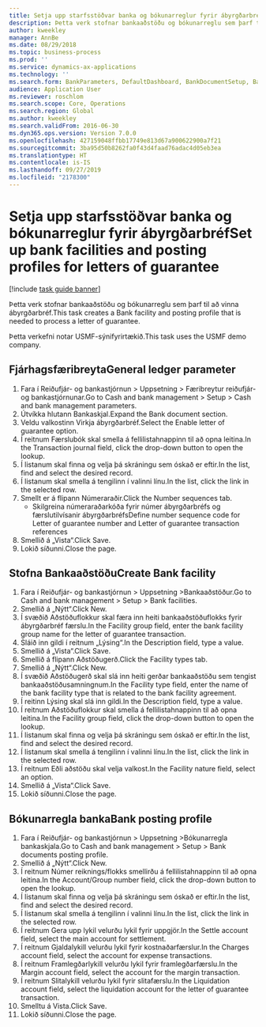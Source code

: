 ```yaml
---
title: Setja upp starfsstöðvar banka og bókunarreglur fyrir ábyrgðarbréf
description: Þetta verk stofnar bankaaðstöðu og bókunarreglu sem þarf til að vinna ábyrgðarbréf.
author: kweekley
manager: AnnBe
ms.date: 08/29/2018
ms.topic: business-process
ms.prod: ''
ms.service: dynamics-ax-applications
ms.technology: ''
ms.search.form: BankParameters, DefaultDashboard, BankDocumentSetup, BankDocumentPosting
audience: Application User
ms.reviewer: roschlom
ms.search.scope: Core, Operations
ms.search.region: Global
ms.author: kweekley
ms.search.validFrom: 2016-06-30
ms.dyn365.ops.version: Version 7.0.0
ms.openlocfilehash: 427159048ffbb17749e813d67a900622900a7f21
ms.sourcegitcommit: 3ba95d50b8262fa0f43d4faad76adac4d05eb3ea
ms.translationtype: HT
ms.contentlocale: is-IS
ms.lasthandoff: 09/27/2019
ms.locfileid: "2178300"
---
```

# <a name="set-up-bank-facilities-and-posting-profiles-for-letters-of-guarantee"></a><span data-ttu-id="5ae50-103">Setja upp starfsstöðvar banka og bókunarreglur fyrir ábyrgðarbréf</span><span class="sxs-lookup"><span data-stu-id="5ae50-103">Set up bank facilities and posting profiles for letters of guarantee</span></span>

[!include [task guide banner](../../includes/task-guide-banner.md)]

<span data-ttu-id="5ae50-104">Þetta verk stofnar bankaaðstöðu og bókunarreglu sem þarf til að vinna ábyrgðarbréf.</span><span class="sxs-lookup"><span data-stu-id="5ae50-104">This task creates a Bank facility and posting profile that is needed to process a letter of guarantee.</span></span>



<span data-ttu-id="5ae50-105">Þetta verkefni notar USMF-sýnifyrirtækið.</span><span class="sxs-lookup"><span data-stu-id="5ae50-105">This task uses the USMF demo company.</span></span> 




## <a name="general-ledger-parameter"></a><span data-ttu-id="5ae50-106">Fjárhagsfæribreyta</span><span class="sxs-lookup"><span data-stu-id="5ae50-106">General ledger parameter</span></span>
1. <span data-ttu-id="5ae50-107">Fara í Reiðufjár- og bankastjórnun > Uppsetning > Færibreytur reiðufjár- og bankastjórnunar.</span><span class="sxs-lookup"><span data-stu-id="5ae50-107">Go to Cash and bank management > Setup > Cash and bank management parameters.</span></span>
2. <span data-ttu-id="5ae50-108">Útvíkka hlutann Bankaskjal.</span><span class="sxs-lookup"><span data-stu-id="5ae50-108">Expand the Bank document section.</span></span>
3. <span data-ttu-id="5ae50-109">Veldu valkostinn Virkja ábyrgðarbréf.</span><span class="sxs-lookup"><span data-stu-id="5ae50-109">Select the Enable letter of guarantee option.</span></span>
4. <span data-ttu-id="5ae50-110">Í reitnum Færslubók skal smella á fellilistahnappinn til að opna leitina.</span><span class="sxs-lookup"><span data-stu-id="5ae50-110">In the Transaction journal field, click the drop-down button to open the lookup.</span></span>
5. <span data-ttu-id="5ae50-111">Í listanum skal finna og velja þá skráningu sem óskað er eftir.</span><span class="sxs-lookup"><span data-stu-id="5ae50-111">In the list, find and select the desired record.</span></span>
6. <span data-ttu-id="5ae50-112">Í listanum skal smella á tengilinn í valinni línu.</span><span class="sxs-lookup"><span data-stu-id="5ae50-112">In the list, click the link in the selected row.</span></span>
7. <span data-ttu-id="5ae50-113">Smellt er á flipann Númeraraðir.</span><span class="sxs-lookup"><span data-stu-id="5ae50-113">Click the Number sequences tab.</span></span>
    * <span data-ttu-id="5ae50-114">Skilgreina númeraraðarkóða fyrir númer ábyrgðarbréfs og færslutilvísanir ábyrgðarbréfs</span><span class="sxs-lookup"><span data-stu-id="5ae50-114">Define number sequence code for Letter of guarantee number and Letter of guarantee transaction references</span></span>  
8. <span data-ttu-id="5ae50-115">Smellið á „Vista“.</span><span class="sxs-lookup"><span data-stu-id="5ae50-115">Click Save.</span></span>
9. <span data-ttu-id="5ae50-116">Lokið síðunni.</span><span class="sxs-lookup"><span data-stu-id="5ae50-116">Close the page.</span></span>

## <a name="create-bank-facility"></a><span data-ttu-id="5ae50-117">Stofna Bankaaðstöðu</span><span class="sxs-lookup"><span data-stu-id="5ae50-117">Create Bank facility</span></span>
1. <span data-ttu-id="5ae50-118">Fara í Reiðufjár- og bankastjórnun > Uppsetning >Bankaaðstöður.</span><span class="sxs-lookup"><span data-stu-id="5ae50-118">Go to Cash and bank management > Setup > Bank facilities.</span></span>
2. <span data-ttu-id="5ae50-119">Smellið á „Nýtt“.</span><span class="sxs-lookup"><span data-stu-id="5ae50-119">Click New.</span></span>
3. <span data-ttu-id="5ae50-120">Í svæðið Aðstöðuflokkur skal færa inn heiti bankaaðstöðuflokks fyrir ábyrgðarbréf færslu.</span><span class="sxs-lookup"><span data-stu-id="5ae50-120">In the Facility group field, enter the bank facility group name for the letter of guarantee transaction.</span></span>
4. <span data-ttu-id="5ae50-121">Sláið inn gildi í reitnum „Lýsing“.</span><span class="sxs-lookup"><span data-stu-id="5ae50-121">In the Description field, type a value.</span></span>
5. <span data-ttu-id="5ae50-122">Smellið á „Vista“.</span><span class="sxs-lookup"><span data-stu-id="5ae50-122">Click Save.</span></span>
6. <span data-ttu-id="5ae50-123">Smellið á flipann Aðstöðugerð.</span><span class="sxs-lookup"><span data-stu-id="5ae50-123">Click the Facility types tab.</span></span>
7. <span data-ttu-id="5ae50-124">Smellið á „Nýtt“.</span><span class="sxs-lookup"><span data-stu-id="5ae50-124">Click New.</span></span>
8. <span data-ttu-id="5ae50-125">Í svæðið Aðstöðugerð skal slá inn heiti gerðar bankaaðstöðu sem tengist bankaaðstöðusamningnum.</span><span class="sxs-lookup"><span data-stu-id="5ae50-125">In the Facility type field, enter the name of the bank facility type that is related to the bank facility agreement.</span></span>
9. <span data-ttu-id="5ae50-126">Í reitinn Lýsing skal slá inn gildi.</span><span class="sxs-lookup"><span data-stu-id="5ae50-126">In the Description field, type a value.</span></span>
10. <span data-ttu-id="5ae50-127">Í reitnum Aðstöðuflokkur skal smella á fellilistahnappinn til að opna leitina.</span><span class="sxs-lookup"><span data-stu-id="5ae50-127">In the Facility group field, click the drop-down button to open the lookup.</span></span>
11. <span data-ttu-id="5ae50-128">Í listanum skal finna og velja þá skráningu sem óskað er eftir.</span><span class="sxs-lookup"><span data-stu-id="5ae50-128">In the list, find and select the desired record.</span></span>
12. <span data-ttu-id="5ae50-129">Í listanum skal smella á tengilinn í valinni línu.</span><span class="sxs-lookup"><span data-stu-id="5ae50-129">In the list, click the link in the selected row.</span></span>
13. <span data-ttu-id="5ae50-130">Í reitnum Eðli aðstöðu skal velja valkost.</span><span class="sxs-lookup"><span data-stu-id="5ae50-130">In the Facility nature field, select an option.</span></span>
14. <span data-ttu-id="5ae50-131">Smellið á „Vista“.</span><span class="sxs-lookup"><span data-stu-id="5ae50-131">Click Save.</span></span>
15. <span data-ttu-id="5ae50-132">Lokið síðunni.</span><span class="sxs-lookup"><span data-stu-id="5ae50-132">Close the page.</span></span>

## <a name="bank-posting-profile"></a><span data-ttu-id="5ae50-133">Bókunarregla banka</span><span class="sxs-lookup"><span data-stu-id="5ae50-133">Bank posting profile</span></span>
1. <span data-ttu-id="5ae50-134">Fara í Reiðufjár- og bankastjórnun > Uppsetning >Bókunarregla bankaskjala.</span><span class="sxs-lookup"><span data-stu-id="5ae50-134">Go to Cash and bank management > Setup > Bank documents posting profile.</span></span>
2. <span data-ttu-id="5ae50-135">Smellið á „Nýtt“.</span><span class="sxs-lookup"><span data-stu-id="5ae50-135">Click New.</span></span>
3. <span data-ttu-id="5ae50-136">Í reitnum Númer reiknings/flokks smellirðu á fellilistahnappinn til að opna leitina.</span><span class="sxs-lookup"><span data-stu-id="5ae50-136">In the Account/Group number field, click the drop-down button to open the lookup.</span></span>
4. <span data-ttu-id="5ae50-137">Í listanum skal finna og velja þá skráningu sem óskað er eftir.</span><span class="sxs-lookup"><span data-stu-id="5ae50-137">In the list, find and select the desired record.</span></span>
5. <span data-ttu-id="5ae50-138">Í listanum skal smella á tengilinn í valinni línu.</span><span class="sxs-lookup"><span data-stu-id="5ae50-138">In the list, click the link in the selected row.</span></span>
6. <span data-ttu-id="5ae50-139">Í reitnum Gera upp lykil velurðu lykil fyrir uppgjör.</span><span class="sxs-lookup"><span data-stu-id="5ae50-139">In the Settle account field, select the main account for settlement.</span></span>
7. <span data-ttu-id="5ae50-140">Í reitnum Gjaldalykill velurðu lykil fyrir kostnaðarfærslur.</span><span class="sxs-lookup"><span data-stu-id="5ae50-140">In the Charges account field, select the account for expense transactions.</span></span>
8. <span data-ttu-id="5ae50-141">Í reitnum Framlegðarlykill velurðu lykil fyrir framlegðarfærslu.</span><span class="sxs-lookup"><span data-stu-id="5ae50-141">In the Margin account field, select the account for the margin transaction.</span></span>
9. <span data-ttu-id="5ae50-142">Í reitnum Slitalykill velurðu lykil fyrir slitafærslu.</span><span class="sxs-lookup"><span data-stu-id="5ae50-142">In the Liquidation account field, select the liquidation account for the letter of guarantee transaction.</span></span> 
10. <span data-ttu-id="5ae50-143">Smelltu á Vista.</span><span class="sxs-lookup"><span data-stu-id="5ae50-143">Click Save.</span></span>
11. <span data-ttu-id="5ae50-144">Lokið síðunni.</span><span class="sxs-lookup"><span data-stu-id="5ae50-144">Close the page.</span></span>

